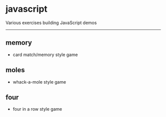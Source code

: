 # javascript
 Various exercises building JavaScript demos

 ---
 ## memory
 - card match/memory style game

 ## moles
 - whack-a-mole style game

 ## four
 - four in a row style game
